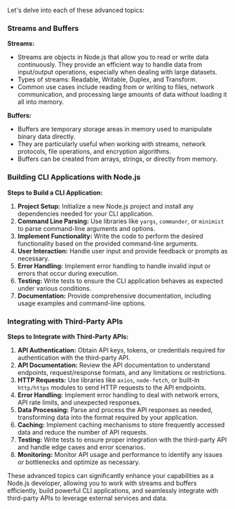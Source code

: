 Let's delve into each of these advanced topics:

### Streams and Buffers

**Streams:**
- Streams are objects in Node.js that allow you to read or write data continuously. They provide an efficient way to handle data from input/output operations, especially when dealing with large datasets.
- Types of streams: Readable, Writable, Duplex, and Transform.
- Common use cases include reading from or writing to files, network communication, and processing large amounts of data without loading it all into memory.

**Buffers:**
- Buffers are temporary storage areas in memory used to manipulate binary data directly.
- They are particularly useful when working with streams, network protocols, file operations, and encryption algorithms.
- Buffers can be created from arrays, strings, or directly from memory.

### Building CLI Applications with Node.js

**Steps to Build a CLI Application:**
1. **Project Setup:** Initialize a new Node.js project and install any dependencies needed for your CLI application.
2. **Command Line Parsing:** Use libraries like `yargs`, `commander`, or `minimist` to parse command-line arguments and options.
3. **Implement Functionality:** Write the code to perform the desired functionality based on the provided command-line arguments.
4. **User Interaction:** Handle user input and provide feedback or prompts as necessary.
5. **Error Handling:** Implement error handling to handle invalid input or errors that occur during execution.
6. **Testing:** Write tests to ensure the CLI application behaves as expected under various conditions.
7. **Documentation:** Provide comprehensive documentation, including usage examples and command-line options.

### Integrating with Third-Party APIs

**Steps to Integrate with Third-Party APIs:**
1. **API Authentication:** Obtain API keys, tokens, or credentials required for authentication with the third-party API.
2. **API Documentation:** Review the API documentation to understand endpoints, request/response formats, and any limitations or restrictions.
3. **HTTP Requests:** Use libraries like `axios`, `node-fetch`, or built-in `http/https` modules to send HTTP requests to the API endpoints.
4. **Error Handling:** Implement error handling to deal with network errors, API rate limits, and unexpected responses.
5. **Data Processing:** Parse and process the API responses as needed, transforming data into the format required by your application.
6. **Caching:** Implement caching mechanisms to store frequently accessed data and reduce the number of API requests.
7. **Testing:** Write tests to ensure proper integration with the third-party API and handle edge cases and error scenarios.
8. **Monitoring:** Monitor API usage and performance to identify any issues or bottlenecks and optimize as necessary.

These advanced topics can significantly enhance your capabilities as a Node.js developer, allowing you to work with streams and buffers efficiently, build powerful CLI applications, and seamlessly integrate with third-party APIs to leverage external services and data.